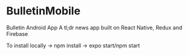 # BulletinMobile

Bulletin Android App
A tl;dr news app built on React Native, Redux and Firebase

To install locally -> npm install -> expo start/npm start
